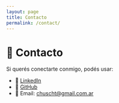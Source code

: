 ```yaml
---
layout: page
title: Contacto
permalink: /contact/
---
```


# 📩 Contacto

Si querés conectarte conmigo, podés usar:  

- 💼 [LinkedIn](https://www.linkedin.com/in/cristian-huscht)  
- 🐙 [GitHub](https://github.com/utz-security)  
- 📧 Email: chuscht@gmail.com.ar
